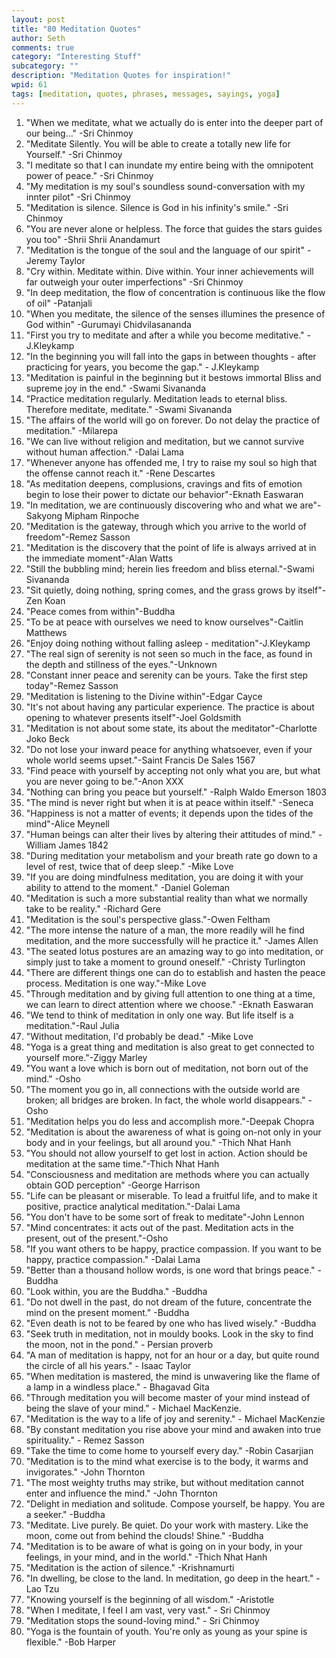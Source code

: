 ```yaml
---
layout: post
title: "80 Meditation Quotes"
author: Seth
comments: true
category: "Interesting Stuff"
subcategory: ""
description: "Meditation Quotes for inspiration!"
wpid: 61
tags: [meditation, quotes, phrases, messages, sayings, yoga]
---
```


 1. "When we meditate, what we actually do is enter into the deeper part of our being..." -Sri Chinmoy
 1. "Meditate Silently. You will be able to create a totally new life for Yourself." -Sri Chinmoy
 1. "I meditate so that I can inundate my entire being with the omnipotent power of peace." -Sri Chinmoy
 1. "My meditation is my soul's soundless sound-conversation with my innter pilot" -Sri Chinmoy
 1. "Meditation is silence. Silence is God in his infinity's smile." -Sri Chinmoy
 1. "You are never alone or helpless. The force that guides the stars guides you too" -Shrii Shrii Anandamurt
 1. "Meditation is the tongue of the soul and the language of our spirit" - Jeremy Taylor
 1. "Cry within. Meditate within. Dive within. Your inner achievements will far outweigh your outer imperfections" -Sri Chinmoy
 1. "In deep meditation, the flow of concentration is continuous like the flow of oil" -Patanjali
 1. "When you meditate, the silence of the senses illumines the presence of God within" -Gurumayi Chidvilasananda
 1. "First you try to meditate and after a while you become meditative." - J.Kleykamp
 1. "In the beginning you will fall into the gaps in between thoughts - after practicing for years, you become the gap." - J.Kleykamp
 1. "Meditation is painful in the beginning but it bestows immortal Bliss and supreme joy in the end." -Swami Sivananda
 1. "Practice meditation regularly. Meditation leads to eternal bliss. Therefore meditate, meditate." -Swami Sivananda
 1. "The affairs of the world will go on forever. Do not delay the practice of meditation." -Milarepa
 1. "We can live without religion and meditation, but we cannot survive without human affection." -Dalai Lama
 1. "Whenever anyone has offended me, I try to raise my soul so high that the offense cannot reach it." -Rene Descartes
 1. "As meditation deepens, complusions, cravings and fits of emotion begin to lose their power to dictate our behavior"-Eknath Easwaran
 1. "In meditation, we are continuously discovering who and what we are"-Sakyong Mipham Rinpoche
 1. "Meditation is the gateway, through which you arrive to the world of freedom"-Remez Sasson
 1. "Meditation is the discovery that the point of life is always arrived at in the immediate moment"-Alan Watts
 1. "Still the bubbling mind; herein lies freedom and bliss eternal."-Swami Sivananda
 1. "Sit quietly, doing nothing, spring comes, and the grass grows by itself"-Zen Koan
 1. "Peace comes from within"-Buddha
 1. "To be at peace with ourselves we need to know ourselves"-Caitlin Matthews
 1. "Enjoy doing nothing without falling asleep - meditation"-J.Kleykamp
 1. "The real sign of serenity is not seen so much in the face, as found in the depth and stillness of the eyes."-Unknown
 1. "Constant inner peace and serenity can be yours. Take the first step today"-Remez Sasson
 1. "Meditation is listening to the Divine within"-Edgar Cayce
 1. "It's not about having any particular experience. The practice is about opening to whatever presents itself"-Joel Goldsmith
 1. "Meditation is not about some state, its about the meditator"-Charlotte Joko Beck
 1. "Do not lose your inward peace for anything whatsoever, even if your whole world seems upset."-Saint Francis De Sales 1567
 1. "Find peace with yourself by accepting not only what you are, but what you are never going to be."-Anon XXX
 1. "Nothing can bring you peace but yourself." -Ralph Waldo Emerson 1803
 1. "The mind is never right but when it is at peace within itself." -Seneca
 1. "Happiness is not a matter of events; it depends upon the tides of the mind"-Alice Meynell
 1. "Human beings can alter their lives by altering their attitudes of mind." -William James 1842
 1. "During meditation your metabolism and your breath rate go down to a level of rest, twice that of deep sleep." -Mike Love
 1. "If you are doing mindfulness meditation, you are doing it with your ability to attend to the moment." -Daniel Goleman
 1. "Meditation is such a more substantial reality than what we normally take to be reality." -Richard Gere
 1. "Meditation is the soul's perspective glass."-Owen Feltham
 1. "The more intense the nature of a man, the more readily will he find meditation, and the more successfully will he practice it." -James Allen
 1. "The seated lotus postures are an amazing way to go into meditation, or simply just to take a moment to ground oneself." -Christy Turlington
 1. "There are different things one can do to establish and hasten the peace process. Meditation is one way."-Mike Love
 1. "Through meditation and by giving full attention to one thing at a time, we can learn to direct attention where we choose." -Eknath Easwaran
 1. "We tend to think of meditation in only one way. But life itself is a meditation."-Raul Julia
 1. "Without meditation, I'd probably be dead." -Mike Love
 1. "Yoga is a great thing and meditation is also great to get connected to yourself more."-Ziggy Marley
 1. "You want a love which is born out of meditation, not born out of the mind." -Osho
 1. "The moment you go in, all connections with the outside world are broken; all bridges are broken. In fact, the whole world disappears." -Osho
 1. "Meditation helps you do less and accomplish more."-Deepak Chopra
 1. "Meditation is about the awareness of what is going on-not only in your body and in your feelings, but all around you." -Thich Nhat Hanh
 1. "You should not allow yourself to get lost in action. Action should be meditation at the same time."-Thich Nhat Hanh
 1. "Consciousness and meditation are methods where you can actually obtain GOD perception" -George Harrison
 1. "Life can be pleasant or miserable. To lead a fruitful life, and to make it positive, practice analytical meditation."-Dalai Lama
 1. "You don't have to be some sort of freak to meditate"-John Lennon
 1. "Mind concentrates: it acts out of the past. Meditation acts in the present, out of the present."-Osho
 1. "If you want others to be happy, practice compassion. If you want to be happy, practice compassion." -Dalai Lama
 1. "Better than a thousand hollow words, is one word that brings peace." -Buddha
 1. "Look within, you are the Buddha." -Buddha
 1. "Do not dwell in the past, do not dream of the future, concentrate the mind on the present moment." -Buddha
 1. "Even death is not to be feared by one who has lived wisely." -Buddha
 1. "Seek truth in meditation, not in mouldy books. Look in the sky to find the moon, not in the pond." - Persian proverb
 1. "A man of meditation is happy, not for an hour or a day, but quite round the circle of all his years." - Isaac Taylor
 1. "When meditation is mastered, the mind is unwavering like the flame of a lamp in a windless place." - Bhagavad Gita
 1. "Through meditation you will become master of your mind instead of being the slave of your mind." - Michael MacKenzie.
 1. "Meditation is the way to a life of joy and serenity." - Michael MacKenzie
 1. "By constant meditation you rise above your mind and awaken into true spirituality." - Remez Sasson
 1. "Take the time to come home to yourself every day." -Robin Casarjian
 1. "Meditation is to the mind what exercise is to the body, it warms and invigorates." -John Thornton
 1. "The most weighty truths may strike, but without meditation cannot enter and influence the mind." -John Thornton
 1. "Delight in mediation and solitude. Compose yourself, be happy. You are a seeker." -Buddha
 1. "Meditate. Live purely. Be quiet. Do your work with mastery. Like the moon, come out from behind the clouds! Shine." -Buddha
 1. "Meditation is to be aware of what is going on in your body, in your feelings, in your mind, and in the world." -Thich Nhat Hanh
 1. "Meditation is the action of silence." -Krishnamurti
 1. "In dwelling, be close to the land. In meditation, go deep in the heart." -Lao Tzu
 1. "Knowing yourself is the beginning of all wisdom." -Aristotle
 1. "When I meditate, I feel I am vast, very vast." - Sri Chinmoy
 1. "Meditation stops the sound-loving mind." - Sri Chinmoy
 1. "Yoga is the fountain of youth. You're only as young as your spine is flexible." -Bob Harper
